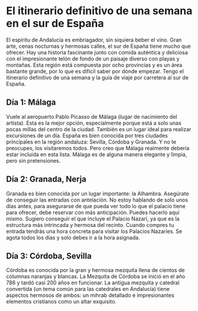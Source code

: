 # El itinerario definitivo de una semana en el sur de España

El espíritu de Andalucía es embriagador, sin siquiera beber el vino. Gran arte, cenas nocturnas y hermosas calles, el sur de España tiene mucho que ofrecer. Hay una historia fascinante junto con comida auténtica y deliciosa con el impresionante telón de fondo de un paisaje diverso con playas y montañas. Esta región está compuesta por ocho provincias y es un área bastante grande, por lo que es difícil saber por dónde empezar. Tengo el itinerario definitivo de una semana y la guía de viaje por carretera al sur de España.

## Día 1: Málaga

Vuele al aeropuerto Pablo Picasso de Málaga (lugar de nacimiento del artista). Esta es la mejor opción, especialmente porque está a solo unas pocas millas del centro de la ciudad. También es un lugar ideal para realizar excursiones de un día. España es bien conocida por tres ciudades principales en la región andaluza: Sevilla, Córdoba y Granada. Y no te preocupes, los visitaremos todos. Pero creo que Málaga realmente debería estar incluida en esta lista. Málaga es de alguna manera elegante y limpia, pero sin pretensiones.

## Día 2: Granada, Nerja

Granada es bien conocida por un lugar importante: la Alhambra. Asegúrate de conseguir las entradas con antelación. No estoy hablando de solo unos días antes, para asegurarse de que pueda ver todo lo que el palacio tiene para ofrecer, debe reservar con más anticipación. Puedes hacerlo aquí mismo. Sugiero conseguir el que incluye el Palacio Nazarí, ya que es la estructura más intrincada y hermosa del recinto. Cuando compres tu entrada tendrás una hora concreta para visitar los Palacios Nazaríes. Se agota todos los días y solo debes ir a la hora asignada.

## Día 3: Córdoba, Sevilla

Córdoba es conocida por la gran y hermosa mezquita llena de cientos de columnas naranjas y blancas. La Mezquita de Córdoba se inició en el año 786 y tardó casi 200 años en funcionar. La antigua mezquita y catedral convertida (un tema común para las catedrales en Andalucía) tiene aspectos hermosos de ambos: un mihrab detallado e impresionantes elementos cristianos como un altar exquisito.
